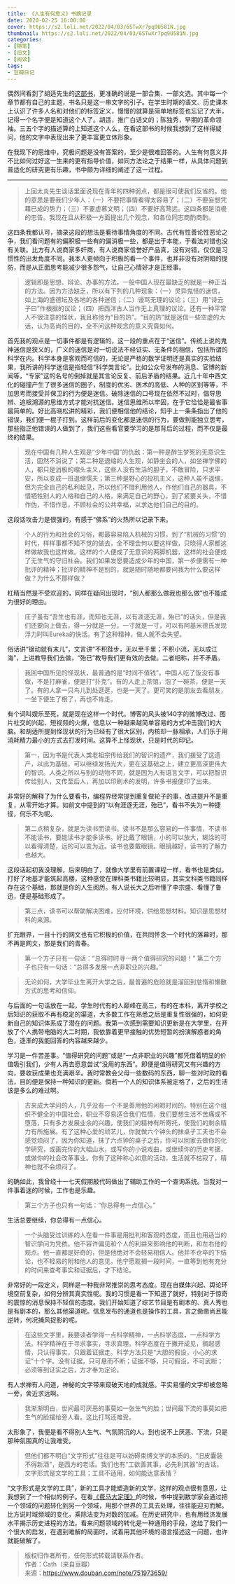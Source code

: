 ```yaml
---
title: 《人生有何意义》书摘记录
date: 2020-02-25 16:00:08
cover: https://s2.loli.net/2022/04/03/6STwXr7pq9U581N.jpg
thumbnail: https://s2.loli.net/2022/04/03/6STwXr7pq9U581N.jpg
categories:
- [随笔]
- [旧文]
- [阅读]
tags:
- 豆瓣日记
---
```

偶然间看到了胡适先生的[这部书](https://book.douban.com/subject/19956259/)，更准确的说是一部合集、一部文选。其中每一个章节都有自己的主题，书名只是这一串文字的引子。在学生时期的语文、历史课本上认识了许多人名和对他们的标签定义，慢慢的就算是简单地标签也忘记了大半，记得一个名字便是知道这个人了。胡适，推广白话文的；陈独秀，早期的革命领袖。三五个字的描述算的上知道这个人么，在看这部书的时候我想到了这样得疑问，他的文字中表现出来了更丰富更立体形象。

<!--more-->

在我现下的思维中，究极问题是没有答案的，至少是很难回答的。人生有何意义并不比如何过好这一生来的更有指导价值，如同方法论之于结果一样，从具体问题到普适化的研究更有乐趣，书中颇为详细的阐述了这一过程。

---

>上回太炎先生谈话里面说现在青年的四种弱点，都是很可使我们反省的。他的意思是要我们少年人：（一）不要把事情看得太容易了；（二）不要妄想凭藉已成的势力；（三）不要虚慕文明；（四）不要好高骛远。这四条都是消极的忠告。我现在且从积极一方面提出几个观念，和各位同志商酌商酌。

这四条我都认可，摘录这段的想法是看待事情角度的不同。古代有性善论性恶论之争，我们看问题有的偏积极一些有的偏消极一些，都是出于本能，于看法对错也没有关联。比方有人说商家多奸商，有人说商家信誉好产品真，没有对错，仅仅是习惯性的出发角度不同。我本人更倾向于积极的看一个事件，也并非没有对阴暗的提防，而是从正面思考能减少很多怨气，让自己心情好才是正经事。

>逻辑即是思想、辩论、办事的方法。一般中国人现在最缺乏的就是一种正当的方法。因为方法缺乏，所以有下列的几种现象：（一）灵异鬼怪的迷信，如上海的盛德坛及各地的各种迷信；（二）谩骂无理的议论；（三）用“诗云子曰”作根据的议论；（四）把西洋古人当作无上真理的议论。还有一种平常人不很注意的怪状，我且称他为“目的热”。“目的热”就是迷信一些空虚的大话，认为高尚的目的，全不问这种观念的意义究竟如何。

首先我的观点是一切事件都是有逻辑的，这一段的重点在于“迷信”。传统上说的鬼神迷信是狭义的，广义的迷信是对一切说法不经证实、无条件的相信，包括所谓的科学在内。科学本身是客观而可信的，无论是严格的数学证明还是真实的实验结果，我所讲的科学迷信是指轻信“科学类言论”。比如公众号发布的消息、官博的新闻等，“专家”这的名号的倒掉就是其言论反复、前后矛盾的结果。近几十年中西文化的碰撞产生了很多迷信的圈子，制度的优劣、医术的高低、人种的区别等等，不加思考而接受并保卫的行为便是迷信。破除迷信的口号现在依然不过时，倡导思辨、追根溯源的思维方式才能对抗迷信。迷信思维所以牢固，在于它恰恰是最省事最简单的。好比高晓松讲的精彩，我们便相信他的结论，知乎上一条条指出了他的错误，我们便一棍子打到。这样前后的变化都是迷信的行为，要做到能独立思考，那些指正他错误的人做到了，我们这些看官要学习的是那背后的过程，而不仅是最终的结果。

>现在中国有几种人生观是“少年中国”的仇敌：第一种是醉生梦死的无意识生活，固然不消说了；第二种是退缩的人生观，如静坐会的人，如坐禅学佛的人，都只是消极的缩头主义，这些人没有生活的胆子，不敢冒险，只求平安，所以变成一班退缩懦夫；第三种是野心的投机主义，这种人虽不退缩，但为完全自己的私利起见，所以他们不惜利用他人，作他们自己的器具，不惜牺牲别人的人格和自己的人格，来满足自己的野心，到了紧要关头，不惜作伪，不惜作恶，不顾社会的公共幸福，以求达他们自己的目的。

这段话攻击力是很强的，有感于“佛系”的火热所以记录下来。

>个人的行为和社会的习俗，都最容易陷入机械的习惯，到了“机械的习惯”的时代，样样事都不知不觉的做去，全不理会何以要这样做，只晓得人家都这样做故我也这样做。这样的个人便成了无意识的两脚机器，这样的社会便成了无生气的守旧社会。我们如果发愿要造成少年的中国，第一步便需有一种批评的精神；批评的精神不是别的，就是随时随地都要问我为什么要这样做？为什么不那样做？

杠精当然是不受欢迎的，同样在疑问出现时，“别人都那么做我也那么做”也不能成为很好的理由。

>庄子虽有“吾生也有涯，而知也无涯，以有涯逐无涯，殆已”的话头，但是我们还要向上做去，得一分就是一分，一寸就是一寸，可以有阿基米德氏发现浮力时叫Eureka的快活。有了这种精神，做人就不会失望。

俗话讲“锯动就有末儿”，文言讲“不积跬步，无以至千里；不积小流，无以成江海”，上进教导我们去做，“殆已”教导我们更有效的去做。二者相称，并不矛盾。

>我回中国所见的怪现状，最普通的是“时间不值钱”。中国人吃了饭没有事做，不是打麻雀，便是打“扑克”。有的人走上茶馆，泡了一碗茶，便是一天了。有的人拿一只鸟儿到处逛逛，也是一天了。更可笑的是朋友去看朋友，一坐下便生了根了，再也不肯走。

有个词叫娱乐至死，就是现在这样一个时代。博客的风头被140字的微博改过、图片社交的兴起、短视频的火爆，信息以一种越来越简单容易的方式冲击我们的大脑。和胡适所提到怪现状的行为已经有了很大区别，内核却一脉相承，人们乐于用消耗精力最小的方式去打发时间。这算不上怪现状，只是时代的印记。

>第一，因为书是代表人类老祖宗传给我们的智识的遗产，我们接受了这遗产，以此为基础，可以继续发扬光大，更在这基础之上，建立更高深更伟大的智识。人类之所以与别的动物不同，就是因为人有语言文字，可以把智识传给别人，又传至后人，再加以印刷术的发明，许多书报便印了出来。

非常好的解释了为什么要看书，编程界经常提到重复做轮子的事，改进提升不是重复，从零开始才算。如前文中提到的“以有涯逐无涯，殆已”，看书不失为一种捷径，何乐不为呢。

>第二点稍复杂，就是为读书而读书。读书不是那么容易的一件事情，不读书不能读书，要能读书才能多读书。好比戴了眼镜，小的可以放大，糊涂的可以看得清楚，远的可以变为近。读书也要戴眼镜。眼镜越好，读书的了解力也越大。

这段话起初我没理解，后来明白了，就像大学里有前置课程一样，看书也是类似。打好了地基才能筑起高楼，这种感觉在理科类书籍比较明显，其实文科类书籍同样存在这个基础，那就是你的人生阅历。有人说长大之后听懂了李宗盛、看懂了鲁迅，便是基础形成了。

>第三点，读书可以帮助解决困难，应付环境，供给思想材料。知识是思想材料的来源。

扩充眼界，一目十行的网文也有它积极的价值，在共同怀念一个时代的落幕时，那不再是网文，那是我们的青春。

>第一个方子只有一句话：“总得时时寻一两个值得研究的问题！”
第二个方子也只有一句话：“总得多发展一点非职业的兴趣。”  

>无论如何，大学毕业生离开大学之后，最普遍的危险就是溜回到怠惰和懒散方式的思考和信仰。

与后面的一句话放在一起，学生时代有的人巅峰在高三，有的在本科，离开学校之后知识的获取不再有稳定的渠道，大多数工作在熟悉之后是重复性很强的，如何更新自己的知识体系成了潜在的问题。我第一次感到需要知识更新是在大学里，在开放了个人携带电脑的大二时期，我依靠着更早接触的优势短暂的扮演解惑者的角色，逐渐的我能回答的内容越来越少。

学习是一件苦差事。“值得研究的问题”或是“一点非职业的兴趣”都凭借着明显的价值吸引我们，少有人再去愿意尝试“没用的东西”。即便是值得研究又有兴趣的方向，要收获成果也充满艰辛。我时常教会父母一些数码的东西，聊一些对时政的看法，目的便是保持一种知识的更新。倘若一个人的知识体系被定格了，之后的生活该是多么的难过啊。

>古来成大学问的人，几乎没有一个不是善用他的闲暇时间的。特别在这个组织不健全的中国社会，职业不容易适合我们性情，我们要想生活不苦痛或不堕落，只有多方发展业余的兴趣，使我们的精神有所寄托，使我们的剩余精力有所施展。有了这种心爱的顽艺儿，你就做六个钟头的抹桌子工夫也不会感觉烦闷了，因为你知道，抹了六点钟的桌子之后，你可以回家去做你的化学研究，或画完你的大幅山水，或写你的小说戏曲，或继续你的历史考据，或做你的社会改革事业。你有了这种称心如意的活动，生活就不枯寂了，精神也就不会烦闷了。

的确如此，我曾经十一七天假期敲代码做出了辅助工作的一个查询系统。当我对一件事着迷的时候，工作也是乐趣。

>第三个方子也只有一句话：“你总得有一点信心。”

生活总要继续，你总得有一点信心。

>一个头脑受过训练的人在看一件事是用批判和客观的态度，而且也用适当的智识学问为凭依。他不容许偏见和个人的利益来影响他的判断，和左右他的观点。他一直都是好奇的，但是他绝对不会轻易相信人。他并不仓卒的下结论，也不轻易的附和他人的意见，他宁愿耽搁一段时间，一直等到他有充分的时间来查考事实和证据后，才下结论。

非常好的一段定义，同样是一种我非常推崇的思考态度。现在自媒体兴起、舆论环境空前复杂，如何分辨其真实性呢。我的习惯是看一下知道了就好，特别对于惊奇的震惊的消息保持不轻信的态度。我们开始知道了综艺节目是有剧本的、真人秀也是有剧本的，那么其他渠道呢。信息发布的通道也是操作的工具，言之凿凿尚且能逆转，何况捕风捉影的呢。

>在这些文字里，我要读者学得一点科学精神，一点科学态度，一点科学方法。科学精神在于寻求事实，寻求真理。科学态度在于撇开成见，搁起感情，只认得事实，只跟着证据走。科学方法只是“大胆的假设，小心的求证”十个字。没有证据，只可悬而不断；证据不够，只可假设，不可武断；必须等到证实之后，方才奉为定论。

有人求禅有人问道，神秘的文字带来窥破天地的成就感。平实易懂的文字却被忽略一旁，舍近求远啊。

>我渐渐明白，世间最可厌恶的事莫如一张生气的脸；世间最下流的事莫如把生气的脸摆给旁人看。这比打骂还难受。
    
太形象了，我便是看不得别人生气、气氛阴沉的人。到也说不上厌恶、下流，只是那种氛围真的让我难受。

>但他们都不明白“文字形式”往往是可以妨碍束缚文学的本质的。“旧皮囊装不得新酒”，是西方的老话。我们也有“工欲善其事，必先利其器”的古话。文字形式是文学的工具；工具不适用，如何能达意表情？

“文字形式是文学的工具”，新的工具才能塑造新的文学，这样的观点很有意思，让我想到了一个相似的例子。在看[《费马大定理》](https://book.douban.com/subject/20494401/ )的时候，书中提到数学家会通过把一个领域的问题转化到另一个领域，用那个世界的工具去处理，往往能迎刃而解。比方说时域频域的变化，乘除法变为对数的加减。在历史研究中，也有用经济发展水平揭示历史进程的方法。看来问题领域的转化是一种通用的手段，这给了我们一个很大的启发，在遇到难解的局面时，试着用其他环境的语言描述这一问题，也许就能破解了。

>版权归作者所有，任何形式转载请联系作者。  
>作者：Cath（来自豆瓣）  
>来源：https://www.douban.com/note/751973659/